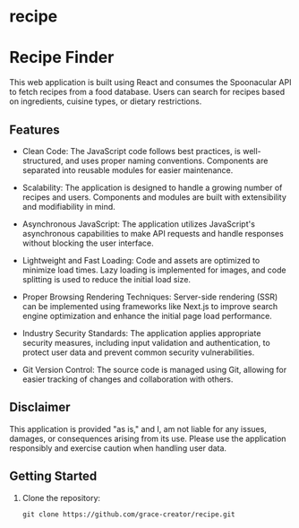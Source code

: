# recipe

# Recipe Finder

This web application is built using React and consumes the Spoonacular API to fetch recipes from a food database. Users can search for recipes based on ingredients, cuisine types, or dietary restrictions.

## Features

- Clean Code: The JavaScript code follows best practices, is well-structured, and uses proper naming conventions. Components are separated into reusable modules for easier maintenance.

- Scalability: The application is designed to handle a growing number of recipes and users. Components and modules are built with extensibility and modifiability in mind.

- Asynchronous JavaScript: The application utilizes JavaScript's asynchronous capabilities to make API requests and handle responses without blocking the user interface.

- Lightweight and Fast Loading: Code and assets are optimized to minimize load times. Lazy loading is implemented for images, and code splitting is used to reduce the initial load size.

- Proper Browsing Rendering Techniques: Server-side rendering (SSR) can be implemented using frameworks like Next.js to improve search engine optimization and enhance the initial page load performance.

- Industry Security Standards: The application applies appropriate security measures, including input validation and authentication, to protect user data and prevent common security vulnerabilities.

- Git Version Control: The source code is managed using Git, allowing for easier tracking of changes and collaboration with others.

## Disclaimer

This application is provided "as is," and I, am not liable for any issues, damages, or consequences arising from its use. Please use the application responsibly and exercise caution when handling user data.

## Getting Started

1. Clone the repository:

   ```shell
   git clone https://github.com/grace-creator/recipe.git
